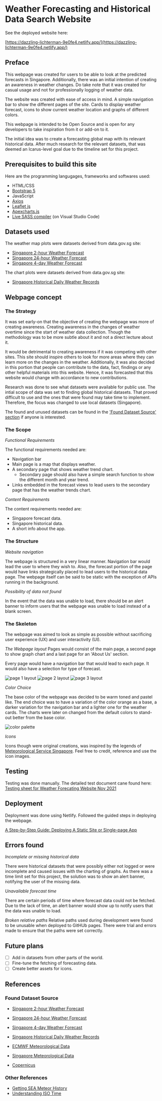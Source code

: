 # Weather Forecasting and Historical Data Search Website

See the deployed website here:

[https://dazzling-lichterman-9e0fe4.netlify.app/](https://dazzling-lichterman-9e0fe4.netlify.app/)

## Preface
This webpage was created for users to be able to look at the predicted forecasts in Singapore. Additionally, there was an initial intention of creating an awareness in weather changes. Do take note that it was created for casual usage and not for professionally logging of weather data. 

The website was created with ease of access in mind. A simple navigation bar to show the different pages of the site. Cards to display weather forecast, icons to show current weather location and graphs of different colors.

This webpage is intended to be Open Source and is open for any developers to take inspiration from it or add-on to it. 

The initial idea was to create a forecasting global map with its relevant historical data. After much research for the relevant datasets, that was deemed an Icarus-level goal due to the timeline set for this project. 

## Prerequisites to build this site
Here are the programming langugages, frameworks and softwares used:
- HTML/CSS
- [Bootstrap 5](https://getbootstrap.com/docs/5.0/getting-started/introduction/)
- JavaScript
- [Axios](https://github.com/axios/axios)
- [Leaflet js](https://leafletjs.com/)
- [Apexcharts.js](https://apexcharts.com/)
- [Live SASS compiler](https://marketplace.visualstudio.com/items?itemName=ritwickdey.live-sass) (on Visual Studio Code)

## Datasets used
The weather map plots were datasets derived from data.gov.sg site:
- [Singapore 2-hour Weather Forecast](https://data.gov.sg/dataset/weather-forecast?resource_id=571ef5fb-ed31-48b2-85c9-61677de42ca9)
- [Singapore 24-hour Weather Forecast](https://data.gov.sg/dataset/weather-forecast?resource_id=9a8bd97e-0e38-46b7-bc39-9a2cb4a53a62)
- [Singapore 4-day Weather Forecast](https://data.gov.sg/dataset/weather-forecast?resource_id=4df6d890-f23e-47f0-add1-fd6d580447d1)

The chart plots were datasets derived from data.gov.sg site:
- [Singapore Historical Daily Weather Records](https://data.gov.sg/dataset/historical-daily-weather) 

## Webpage concept
### The Strategy
It was set early-on that the objective of creating the webpage was more of creating awareness. Creating awareness in the changes of weather overtime since the start of weather data collection. Though the methodology was to be more subtle about it and not a direct lecture about it.

It would be detrimental to creating awareness if it was competing with other sites. This site should inspire others to look for more areas where they can learn more on the changes in the weather. Additionally, it was also decided in this portion that people can contribute to the data, fact, findings or any other helpful materials into this website. Hence, it was forecasted that this website would change with accordance to new contributions. 

Research was done to see what datasets were available for public use. The intial scope of data was set to finding global historical datasets. That proved difficult to use and the ones that were found may take time to implement. Therefore, the focus was changed to use local datasets (Singapore).

The found and unused datasets can be found in the ['Found Dataset Source' section](#found-dataset-source) if anyone is interested. 

### The Scope
*Functional Requirements*

The functional requirements needed are:
- Navigation bar 
- Main page is a map that displays weather.
- A secondary page that shows weather trend chart.
    - Secondary page should also have a simple search function
        to show the different month and year trend.
- Links embedded in the forecast views to lead users to 
    the secondary page that has the weather trends chart.

*Content Requirements*

The content requirements needed are:
- Singapore forecast data.
- Singapore historical data.
- A short info about the app.

### The Structure
*Website navigation*

The webpage is structured in a very linear manner. Navigation bar would lead the user to where they wish to. Also, the forecast portion of the page would have links strategically placed to lead users to the historical data page. The webpage itself can be said to be static with the exception of APIs running in the background. 

*Possibility of data not found*

In the event that the data was unable to load, there should be an alert banner to inform users that the webpage was unable to load instead of a blank screen.

### The Skeleton
The webpage was aimed to look as simple as possible without sacrificing user experience (UX) and user interactivity (UI).

*The Webpage layout*
Pages would consist of the main page, a second page to show graph chart and a last page for an 'About Us' section. 

Every page would have a navigation bar that would lead to each page. It would also have a selection for type of forecast.

![page 1 layout](readme-images/page1.JPG)
![page 2 layout](readme-images/page2.JPG)
![page 3 layout](readme-images/page3.JPG)

*Color Choice*

The base color of the webpage was decided to be warm toned and pastel like. The end choice was to have a variation of the color orange as a base, a darker variation for the navigation bar and a lighter one for the weather cards. The charts were later on changed from the default colors to stand-out better from the base color.

![color palette](readme-images/color_palette.jpg)

*Icons*

Icons though were original creations, was inspired by the legends of [Meteorological Service Singapore](http://www.weather.gov.sg/weather-forecast-24hrforecast/). Feel free to credit, reference and use the icon images.


## Testing 
Testing was done manually. The detailed test document cane found here:
[Testing sheet for Weather Forecating Website Nov 2021](readme-files/Nov2021_project1_tests.pdf)

## Deployment
Deployment was done using Netlify. Followed the guided steps in deploying the webpage.

[A Step-by-Step Guide: Deploying A Static Site or Single-page App](https://www.netlify.com/blog/2016/10/27/a-step-by-step-guide-deploying-a-static-site-or-single-page-app/)

## Errors found
*Incomplete or missing historical data*

There were historical datasets that were possibly either not logged or were incomplete and caused 
issues with the charting of graphs. As there was a time limit set for this project, the solution was to 
show an alert banner, notifying the user of the missing data.

*Unavailable forecast time*

There are certain periods of time where forecast data could not be fetched. Due to the lack of time, an alert 
banner would show up to notify users that the data was unable to load.

*Broken relative paths*
Relative paths used during development were found to be unusable when deployed to GitHUb pages. There were trial and errors made to ensure that the paths were set correctly.

## Future plans
- [ ] Add in datasets from other parts of the world.
- [ ] Fine-tune the fetching of forecasting data.
- [ ] Create better assets for icons.

## References

### Found Dataset Source
- [Singapore 2-hour Weather Forecast](https://data.gov.sg/dataset/weather-forecast?resource_id=571ef5fb-ed31-48b2-85c9-61677de42ca9)
- [Singapore 24-hour Weather Forecast](https://data.gov.sg/dataset/weather-forecast?resource_id=9a8bd97e-0e38-46b7-bc39-9a2cb4a53a62)
- [Singapore 4-day Weather Forecast](https://data.gov.sg/dataset/weather-forecast?resource_id=4df6d890-f23e-47f0-add1-fd6d580447d1)
- [Singapore Historical Daily Weather Records](https://data.gov.sg/dataset/historical-daily-weather)
- [ECMWF Meteorological Data](https://apps.ecmwf.int/datasets/)
- [Singapore Meteorological Data]()

- [Copernicus](https://cds.climate.copernicus.eu/api-how-to)

### Other References
- [Getting SEA Meteor History](https://www.researchgate.net/post/Where-can-I-get-a-meteorological-data-for-Southeast-Asia-countries-like-Malaysia-Thailand-or-Indonesia-consist-of-humidity-pressure-temp-etc)
- [Understanding ISO Time](https://www.progress.com/blogs/understanding-iso-8601-date-and-time-format)

